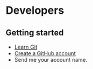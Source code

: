 
# Developers

## Getting started

- [Learn Git](http://progit.org/)
- [Create a GitHub account](https://github.com/)
- Send me your account name.

